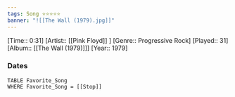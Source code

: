 ```yaml
---
tags: Song ⭐⭐⭐⭐⭐ 
banner: "![[The Wall (1979).jpg]]"
---
```

[Time:: 0:31]
[Artist:: [[Pink Floyd]] ]
[Genre:: Progressive Rock]
[Played:: 31]
[Album:: [[The Wall (1979)]]]
[Year:: 1979]
### Dates
````dataview
TABLE Favorite_Song
WHERE Favorite_Song = [[Stop]]
````